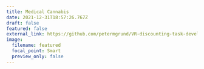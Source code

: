 ```yaml
---
title: Medical Cannabis
date: 2021-12-31T18:57:26.767Z
draft: false
featured: false
external_link: https://github.com/petermgrund/VR-discounting-task-development
image:
  filename: featured
  focal_point: Smart
  preview_only: false
---
```

